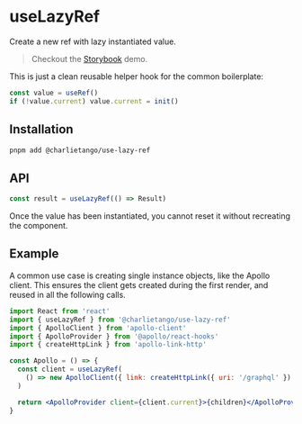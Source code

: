 # useLazyRef

Create a new ref with lazy instantiated value.

> Checkout the [Storybook](https://ct-hooks.now.sh/?path=/story/uselazyref--readme) demo.

This is just a clean reusable helper hook for the common boilerplate:

```js
const value = useRef()
if (!value.current) value.current = init()
```

## Installation

```sh
pnpm add @charlietango/use-lazy-ref
```

## API

```ts
const result = useLazyRef(() => Result)
```

Once the value has been instantiated, you cannot reset it without recreating the component.

## Example

A common use case is creating single instance objects, like the Apollo client.
This ensures the client gets created during the first render, and reused in all the following calls.

```jsx
import React from 'react'
import { useLazyRef } from '@charlietango/use-lazy-ref'
import { ApolloClient } from 'apollo-client'
import { ApolloProvider } from '@apollo/react-hooks'
import { createHttpLink } from 'apollo-link-http'

const Apollo = () => {
  const client = useLazyRef(
    () => new ApolloClient({ link: createHttpLink({ uri: '/graphql' }) }),
  )

  return <ApolloProvider client={client.current}>{children}</ApolloProvider>
}
```
